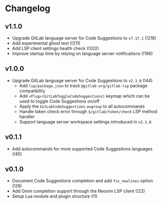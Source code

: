 # Changelog

## v1.1.0

- Upgrade GitLab language server for Code Suggestions to `v7.17.1` (!216)
- Add experimental ghost text (!211)
- Add LSP client settings health check (!202)
- Improve startup time by relying on language server notifications (!196)

## v1.0.0

- Upgrade GitLab language server for Code Suggestions to `v2.1.0` (!44)
  - Add `lsp/package.json` to track `@gitlab-org/gitlab-lsp` package compatibility
  - Add `<Plug>(GitLabToggleCodeSuggestions)` keymap which can be used to toggle Code Suggestions on/off
  - Apply the `GitLabCodeSuggestions` `augroup` to all autocommands
  - Handle token check error through `$/gitlab/token/check` LSP method handler
  - Support language server workspace settings introduced in `v2.1.0`

## v0.1.1

- Add autocommands for more supported Code Suggestions languages (!45)

## v0.1.0

- Document Code Suggestions completion and add `fix_newlines` option (!29)
- Add Omni completion support through the Neovim LSP client (!22)
- Setup Lua module and plugin structure (!1)
